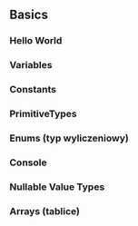 ## Basics

### Hello World

### Variables

### Constants

### PrimitiveTypes

### Enums (typ wyliczeniowy)

### Console

### Nullable Value Types

### Arrays (tablice)

